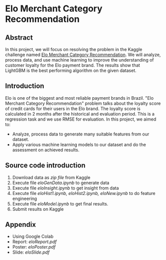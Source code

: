 # Elo Merchant Category Recommendation

## Abstract
In this project, we will focus on resolving the problem in the Kaggle challenge named [Elo Merchant Category Recommendation](https://www.kaggle.com/c/elo-merchant-category-recommendation). We will analyze, process data, and use machine learning to improve the understanding of customer loyalty for the Elo payment brand. The results show that LightGBM is the best performing algorithm on the given dataset. 

## Introduction
Elo is one of the biggest and most reliable payment brands in Brazil. "Elo Merchant Category Recommendation" problem talks about the loyalty score of credit cards for their users in the Elo brand. The loyalty score is calculated in 2 months after the historical and evaluation period. This is a regression task and we use RMSE for evaluation. In this project, we aimed to:
+ Analyze, process data to generate many suitable features from our dataset.
+ Apply various machine learning models to our dataset and do the assessment on achieved results.

## Source code introduction
1. Download data as *zip file* from Kaggle
2. Execute file *eloGenData.ipynb* to generate data
3. Execute file *eloInsight.ipynb* to get insight from data
4. Execute file *eloHist1.ipynb, eloHist2.ipynb, eloNew.ipynb* to do feature engineering
5. Execute file *eloModel.ipynb* to get final results.
6. Submit results on Kaggle

## Appendix
+ Using Google Colab
+ Report: *eloReport.pdf*
+ Poster: *eloPoster.pdf*
+ Slide: *eloSlide.pdf*
